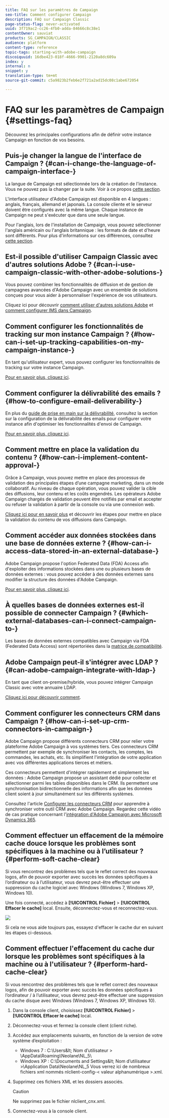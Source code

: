 ```yaml
---
title: FAQ sur les paramètres de Campaign
seo-title: Comment configurer Campaign
description: FAQ sur Campaign Classic
page-status-flag: never-activated
uuid: 3f719ac2-cc26-4fb0-adda-84666c8c38e1
contentOwner: sauviat
products: SG_CAMPAIGN/CLASSIC
audience: platform
content-type: reference
topic-tags: starting-with-adobe-campaign
discoiquuid: 16dbe423-018f-4666-9901-2120a8dc609a
index: y
internal: n
snippet: y
translation-type: tm+mt
source-git-commit: c5a9823b2feb6e2f721a2ad15dc08c1abe672054

---
```



# FAQ sur les paramètres de Campaign {#settings-faq}

Découvrez les principales configurations afin de définir votre instance Campaign en fonction de vos besoins.

## Puis-je changer la langue de l&#39;interface de Campaign ? {#can-i-change-the-language-of-campaign-interface-}

La langue de Campaign est sélectionnée lors de la création de l&#39;instance. Vous ne pouvez pas la changer par la suite. Voir à ce propos [cette section](../../installation/using/creating-an-instance-and-logging-on.md).

L&#39;interface utilisateur d&#39;Adobe Campaign est disponible en 4 langues : anglais, français, allemand et japonais. La console cliente et le serveur doivent être configurés avec la même langue. Chaque instance de Campaign ne peut s&#39;exécuter que dans une seule langue.

Pour l&#39;anglais, lors de l&#39;installation de Campaign, vous pouvez sélectionner l&#39;anglais américain ou l&#39;anglais britannique : les formats de date et d&#39;heure sont différents. Pour plus d&#39;informations sur ces différences, consultez [cette section](../../platform/using/adobe-campaign-workspace.md#date-and-time).

## Est-il possible d&#39;utiliser Campaign Classic avec d&#39;autres solutions Adobe ? {#can-i-use-campaign-classic-with-other-adobe-solutions-}

Vous pouvez combiner les fonctionnalités de diffusion et de gestion de campagnes avancées d&#39;Adobe Campaign avec un ensemble de solutions conçues pour vous aider à personnaliser l&#39;expérience de vos utilisateurs.

Cliquez ici pour découvrir [comment utiliser d&#39;autres solutions Adobe](../../integrations/using/about-campaign-integrations.md) et [comment configurer IMS dans Campaign](../../integrations/using/about-adobe-id.md).

## Comment configurer les fonctionnalités de tracking sur mon instance Campaign ? {#how-can-i-set-up-tracking-capabilities-on-my-campaign-instance-}

En tant qu&#39;utilisateur expert, vous pouvez configurer les fonctionnalités de tracking sur votre instance Campaign.

[Pour en savoir plus, cliquez ici](../../installation/using/deploying-an-instance.md#tracking-configuration).

## Comment configurer la délivrabilité des emails ? {#how-to-configure-email-deliverability-}

En plus du [guide de prise en main sur la délivrabilité](https://docs.adobe.com/content/help/en/campaign-classic/using/sending-messages/deliverability-management/about-deliverability.html), consultez la section sur la configuration de la délivrabilité des emails pour configurer votre instance afin d&#39;optimiser les fonctionnalités d&#39;envoi de Campaign.

[Pour en savoir plus, cliquez ici](../../installation/using/email-deliverability.md).

## Comment mettre en place la validation du contenu ? {#how-can-i-implement-content-approval-}

Grâce à Campaign, vous pouvez mettre en place des processus de validation des principales étapes d’une campagne marketing, dans un mode collaboratif. Au niveau de chaque opération, vous pouvez valider la cible des diffusions, leur contenu et les coûts engendrés. Les opérateurs Adobe Campaign chargés de validation peuvent être notifiés par email et accepter ou refuser la validation à partir de la console ou via une connexion web.

[Cliquez ici pour en savoir plus](../../campaign/using/marketing-campaign-approval.md#checking-and-approving-deliveries) et découvrir les étapes pour mettre en place la validation du contenu de vos diffusions dans Campaign.

## Comment accéder aux données stockées dans une base de données externe ? {#how-can-i-access-data-stored-in-an-external-database-}

Adobe Campaign propose l&#39;option Federated Data (FDA) Access afin d&#39;exploiter des informations stockées dans une ou plusieurs bases de données externes : vous pouvez accéder à des données externes sans modifier la structure des données d&#39;Adobe Campaign.

[Pour en savoir plus, cliquez ici](../../platform/using/connecting-to-database.md).

## À quelles bases de données externes est-il possible de connecter Campaign ? {#which-external-databases-can-i-connect-campaign-to-}

Les bases de données externes compatibles avec Campaign via FDA (Federated Data Access) sont répertoriées dans la [matrice de compatibilité](https://helpx.adobe.com/campaign/kb/compatibility-matrix.html).

## Adobe Campaign peut-il s&#39;intégrer avec LDAP ? {#can-adobe-campaign-integrate-with-ldap-}

En tant que client on-premise/hybride, vous pouvez intégrer Campaign Classic avec votre annuaire LDAP.

[Cliquez ici pour découvrir comment](../../installation/using/connecting-through-ldap.md).

## Comment configurer les connecteurs CRM dans Campaign ? {#how-can-i-set-up-crm-connectors-in-campaign-}

Adobe Campaign propose différents connecteurs CRM pour relier votre plateforme Adobe Campaign à vos systèmes tiers. Ces connecteurs CRM permettent par exemple de synchroniser les contacts, les comptes, les commandes, les achats, etc. Ils simplifient l&#39;intégration de votre application avec vos différentes applications tierces et métiers.

Ces connecteurs permettent d&#39;intégrer rapidement et simplement les données : Adobe Campaign propose un assistant dédié pour collecter et sélectionner parmi les tables disponibles dans le CRM. Ils permettent une synchronisation bidirectionnelle des informations afin que les données client soient à jour simultanément sur les différents systèmes.

Consultez l&#39;article [Configurer les connecteurs CRM](../../platform/using/crm-connectors.md) pour apprendre à synchroniser votre outil CRM avec Adobe Campaign. Regardez cette vidéo de cas pratique concernant l&#39;[intégration d&#39;Adobe Campaign avec Microsoft Dynamics 365](https://helpx.adobe.com/campaign/kt/acc/using/acc-integrate-dynamics365-with-acc-feature-video-set-up.html).

## Comment effectuer un effacement de la mémoire cache douce lorsque les problèmes sont spécifiques à la machine ou à l’utilisateur ? {#perform-soft-cache-clear}

Si vous rencontrez des problèmes tels que le reflet correct des nouveaux logos, afin de pouvoir exporter avec succès les données spécifiques à l’ordinateur ou à l’utilisateur, vous devrez peut-être effectuer une suppression du cache logiciel avec Windows (Windows 7, Windows XP, Windows 10).

Une fois connecté, accédez à **[!UICONTROL Fichier]** > **[!UICONTROL Effacer le cache]** local. Ensuite, déconnectez-vous et reconnectez-vous.

![](assets/faq_soft_cache.png)

Si cela ne vous aide toujours pas, essayez d&#39;effacer le cache dur en suivant les étapes ci-dessous.

## Comment effectuer l&#39;effacement du cache dur lorsque les problèmes sont spécifiques à la machine ou à l&#39;utilisateur ? {#perform-hard-cache-clear}

Si vous rencontrez des problèmes tels que le reflet correct des nouveaux logos, afin de pouvoir exporter avec succès les données spécifiques à l’ordinateur / à l’utilisateur, vous devrez peut-être effectuer une suppression du cache disque avec Windows (Windows 7, Windows XP, Windows 10).

1. Dans la console client, choisissez **[!UICONTROL Fichier]** > **[!UICONTROL Effacer le cache]** local.

1. Déconnectez-vous et fermez la console client (client riche).

1. Accédez aux emplacements suivants, en fonction de la version de votre système d’exploitation :

   * Windows 7 : C:\Users\&lt; Nom d’utilisateur > \AppData\Roaming\Neolane\NL_5\
   * Windows XP : C:\Documents and Settings\&lt; Nom d’utilisateur >\Application Data\Neolane\NL_5
   Vous verrez ici de nombreux fichiers xml nommés nlclient-config-&lt; valeur alphanumérique >.xml.

1. Supprimez ces fichiers XML et les dossiers associés.

   >[!CAUTION]
   >
   >Ne supprimez pas le fichier nlclient_cnx.xml.

1. Connectez-vous à la console client.